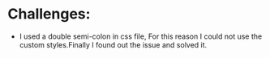 # Challenges: 

- I used a double semi-colon in css file, For this reason I could not use the custom styles.Finally I found out the issue and solved it.

